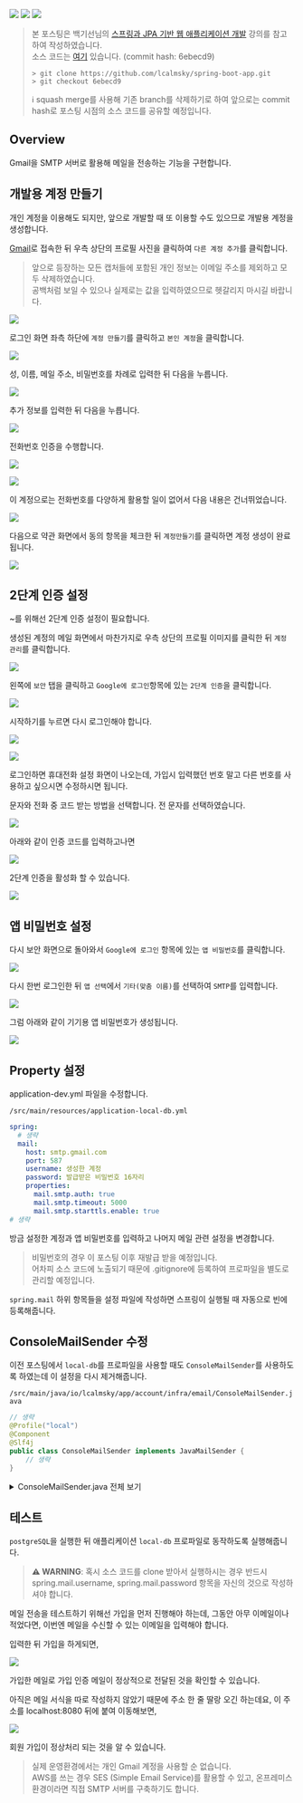 ![](https://img.shields.io/badge/spring--boot-2.5.4-red) ![](https://img.shields.io/badge/gradle-7.1.1-brightgreen) ![](https://img.shields.io/badge/java-11-blue)

> 본 포스팅은 백기선님의 [스프링과 JPA 기반 웹 애플리케이션 개발](https://www.inflearn.com/course/%EC%8A%A4%ED%94%84%EB%A7%81-JPA-%EC%9B%B9%EC%95%B1/dashboard) 강의를 참고하여 작성하였습니다.  
> 소스 코드는 [여기](https://github.com/lcalmsky/spring-boot-app) 있습니다. (commit hash: 6ebecd9)
> ```shell
> > git clone https://github.com/lcalmsky/spring-boot-app.git
> > git checkout 6ebecd9
> ```
> ℹ️ squash merge를 사용해 기존 branch를 삭제하기로 하여 앞으로는 commit hash로 포스팅 시점의 소스 코드를 공유할 예정입니다.

## Overview

Gmail을 SMTP 서버로 활용해 메일을 전송하는 기능을 구현합니다.

## 개발용 계정 만들기

개인 계정을 이용해도 되지만, 앞으로 개발할 때 또 이용할 수도 있으므로 개발용 계정을 생성합니다.

[Gmail](https://mail.google.com/)로 접속한 뒤 우측 상단의 프로필 사진을 클릭하여 `다른 계정 추가`를 클릭합니다.

> 앞으로 등장하는 모든 캡처들에 포함된 개인 정보는 이메일 주소를 제외하고 모두 삭제하였습니다.  
> 공백처럼 보일 수 있으나 실제로는 값을 입력하였으므로 헷갈리지 마시길 바랍니다.

![](https://raw.githubusercontent.com/lcalmsky/spring-boot-app/master/resources/images/34-01.png)

로그인 화면 좌측 하단에 `계정 만들기`를 클릭하고 `본인 계정`을 클릭합니다.

![](https://raw.githubusercontent.com/lcalmsky/spring-boot-app/master/resources/images/34-02.png)

성, 이름, 메일 주소, 비밀번호를 차례로 입력한 뒤 다음을 누릅니다.

![](https://raw.githubusercontent.com/lcalmsky/spring-boot-app/master/resources/images/34-03.png)

추가 정보를 입력한 뒤 다음을 누릅니다.

![](https://raw.githubusercontent.com/lcalmsky/spring-boot-app/master/resources/images/34-04.png)

전화번호 인증을 수행합니다.

![](https://raw.githubusercontent.com/lcalmsky/spring-boot-app/master/resources/images/34-05.png)

![](https://raw.githubusercontent.com/lcalmsky/spring-boot-app/master/resources/images/34-06.png)

이 계정으로는 전화번호를 다양하게 활용할 일이 없어서 다음 내용은 건너뛰었습니다.

![](https://raw.githubusercontent.com/lcalmsky/spring-boot-app/master/resources/images/34-07.png)

다음으로 약관 화면에서 동의 항목을 체크한 뒤 `계정만들기`를 클릭하면 계정 생성이 완료됩니다.

![](https://raw.githubusercontent.com/lcalmsky/spring-boot-app/master/resources/images/34-08.png)

## 2단계 인증 설정

~를 위해선 2단계 인증 설정이 필요합니다.

생성된 계정의 메일 화면에서 마찬가지로 우측 상단의 프로필 이미지를 클릭한 뒤 `계정 관리`를 클릭합니다.

![](https://raw.githubusercontent.com/lcalmsky/spring-boot-app/master/resources/images/34-09.png)

왼쪽에 `보안` 탭을 클릭하고 `Google에 로그인`항목에 있는 `2단계 인증`을 클릭합니다.

![](https://raw.githubusercontent.com/lcalmsky/spring-boot-app/master/resources/images/34-10.png)

시작하기를 누르면 다시 로그인해야 합니다.

![](https://raw.githubusercontent.com/lcalmsky/spring-boot-app/master/resources/images/34-11.png)

![](https://raw.githubusercontent.com/lcalmsky/spring-boot-app/master/resources/images/34-12.png)

로그인하면 휴대전화 설정 화면이 나오는데, 가입시 입력했던 번호 말고 다른 번호를 사용하고 싶으시면 수정하시면 됩니다.

문자와 전화 중 코드 받는 방법을 선택합니다. 전 문자를 선택하였습니다.

![](https://raw.githubusercontent.com/lcalmsky/spring-boot-app/master/resources/images/34-13.png)

아래와 같이 인증 코드를 입력하고나면

![](https://raw.githubusercontent.com/lcalmsky/spring-boot-app/master/resources/images/34-14.png)

2단계 인증을 활성화 할 수 있습니다.

![](https://raw.githubusercontent.com/lcalmsky/spring-boot-app/master/resources/images/34-15.png)

## 앱 비밀번호 설정

다시 보안 화면으로 돌아와서 `Google에 로그인` 항목에 있는 `앱 비밀번호`를 클릭합니다.

![](https://raw.githubusercontent.com/lcalmsky/spring-boot-app/master/resources/images/34-16.png)

다시 한번 로그인한 뒤 `앱 선택`에서 `기타(맞춤 이름)`를 선택하여 `SMTP`를 입력합니다.

![](https://raw.githubusercontent.com/lcalmsky/spring-boot-app/master/resources/images/34-17.png)

그럼 아래와 같이 기기용 앱 비밀번호가 생성됩니다.

![](https://raw.githubusercontent.com/lcalmsky/spring-boot-app/master/resources/images/34-18.png)

## Property 설정

application-dev.yml 파일을 수정합니다.

`/src/main/resources/application-local-db.yml`

```yaml
spring:
  # 생략
  mail:
    host: smtp.gmail.com
    port: 587
    username: 생성한 계정
    password: 발급받은 비밀번호 16자리
    properties:
      mail.smtp.auth: true
      mail.smtp.timeout: 5000
      mail.smtp.starttls.enable: true
# 생략
```

방금 설정한 계정과 앱 비밀번호를 입력하고 나머지 메일 관련 설정을 변경합니다.

> 비밀번호의 경우 이 포스팅 이후 재발급 받을 예정입니다.  
> 어차피 소스 코드에 노출되기 때문에 .gitignore에 등록하여 프로파일을 별도로 관리할 예정입니다.

`spring.mail` 하위 항목들을 설정 파일에 작성하면 스프링이 실행될 때 자동으로 빈에 등록해줍니다.

## ConsoleMailSender 수정

이전 포스팅에서 `local-db`를 프로파일을 사용할 때도 `ConsoleMailSender`를 사용하도록 하였는데 이 설정을 다시 제거해줍니다.

`/src/main/java/io/lcalmsky/app/account/infra/email/ConsoleMailSender.java`

```java
// 생략
@Profile("local")
@Component
@Slf4j
public class ConsoleMailSender implements JavaMailSender {
    // 생략
}
```

<details>
<summary>ConsoleMailSender.java 전체 보기</summary>

```java
package io.lcalmsky.app.modules.account.infra.email;

import lombok.extern.slf4j.Slf4j;
import org.springframework.context.annotation.Profile;
import org.springframework.mail.MailException;
import org.springframework.mail.SimpleMailMessage;
import org.springframework.mail.javamail.JavaMailSender;
import org.springframework.mail.javamail.MimeMessagePreparator;
import org.springframework.stereotype.Component;

import javax.mail.internet.MimeMessage;
import java.io.InputStream;

@Profile("local")
@Component
@Slf4j
public class ConsoleMailSender implements JavaMailSender {
    @Override public MimeMessage createMimeMessage() {
        return null;
    }

    @Override public MimeMessage createMimeMessage(InputStream contentStream) throws MailException {
        return null;
    }

    @Override public void send(MimeMessage mimeMessage) throws MailException {

    }

    @Override public void send(MimeMessage... mimeMessages) throws MailException {

    }

    @Override public void send(MimeMessagePreparator mimeMessagePreparator) throws MailException {

    }

    @Override public void send(MimeMessagePreparator... mimeMessagePreparators) throws MailException {

    }

    @Override public void send(SimpleMailMessage simpleMessage) throws MailException {
        log.info("{}", simpleMessage);
    }

    @Override public void send(SimpleMailMessage... simpleMessages) throws MailException {

    }
}
```

</details>

## 테스트

`postgreSQL`을 실행한 뒤 애플리케이션 `local-db` 프로파일로 동작하도록 실행해줍니다.

> **⚠️ WARNING**: 혹시 소스 코드를 clone 받아서 실행하시는 경우 반드시 spring.mail.username, spring.mail.password 항목을 자신의 것으로 작성하셔야 합니다.

메일 전송을 테스트하기 위해선 가입을 먼저 진행해야 하는데, 그동안 아무 이메일이나 적었다면, 이번엔 메일을 수신할 수 있는 이메일을 입력해야 합니다.

입력한 뒤 가입을 하게되면,

![](https://raw.githubusercontent.com/lcalmsky/spring-boot-app/master/resources/images/34-19.png)

가입한 메일로 가입 인증 메일이 정상적으로 전달된 것을 확인할 수 있습니다.

아직은 메일 서식을 따로 작성하지 않았기 때문에 주소 한 줄 딸랑 오긴 하는데요, 이 주소를 localhost:8080 뒤에 붙여 이동해보면,

![](https://raw.githubusercontent.com/lcalmsky/spring-boot-app/master/resources/images/34-20.png)

회원 가입이 정상처리 되는 것을 알 수 있습니다.

> 실제 운영환경에서는 개인 Gmail 계정을 사용할 순 없습니다.  
> AWS를 쓰는 경우 SES (Simple Email Service)를 활용할 수 있고, 온프레미스 환경이라면 직접 SMTP 서버를 구축하기도 합니다.